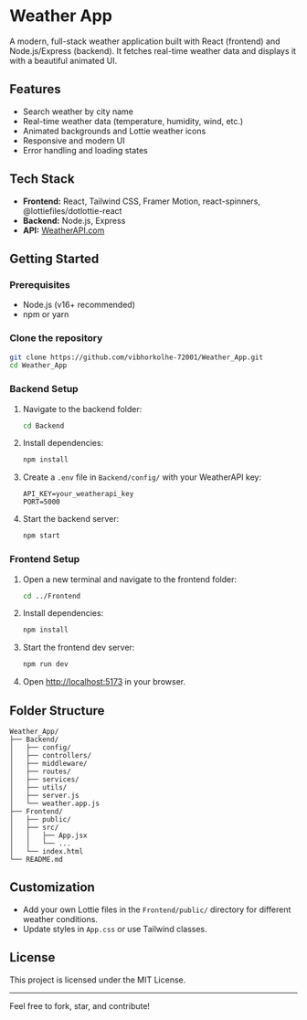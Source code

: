 # Weather App

A modern, full-stack weather application built with React (frontend) and Node.js/Express (backend). It fetches real-time weather data and displays it with a beautiful animated UI.

## Features
- Search weather by city name
- Real-time weather data (temperature, humidity, wind, etc.)
- Animated backgrounds and Lottie weather icons
- Responsive and modern UI
- Error handling and loading states

## Tech Stack
- **Frontend:** React, Tailwind CSS, Framer Motion, react-spinners, @lottiefiles/dotlottie-react
- **Backend:** Node.js, Express
- **API:** [WeatherAPI.com](https://www.weatherapi.com/)

## Getting Started

### Prerequisites
- Node.js (v16+ recommended)
- npm or yarn

### Clone the repository
```bash
git clone https://github.com/vibhorkolhe-72001/Weather_App.git
cd Weather_App
```

### Backend Setup
1. Navigate to the backend folder:
	```bash
	cd Backend
	```
2. Install dependencies:
	```bash
	npm install
	```
3. Create a `.env` file in `Backend/config/` with your WeatherAPI key:
	```env
	API_KEY=your_weatherapi_key
	PORT=5000
	```
4. Start the backend server:
	```bash
	npm start
	```

### Frontend Setup
1. Open a new terminal and navigate to the frontend folder:
	```bash
	cd ../Frontend
	```
2. Install dependencies:
	```bash
	npm install
	```
3. Start the frontend dev server:
	```bash
	npm run dev
	```
4. Open [http://localhost:5173](http://localhost:5173) in your browser.

## Folder Structure
```
Weather_App/
├── Backend/
│   ├── config/
│   ├── controllers/
│   ├── middleware/
│   ├── routes/
│   ├── services/
│   ├── utils/
│   ├── server.js
│   └── weather.app.js
├── Frontend/
│   ├── public/
│   ├── src/
│   │   ├── App.jsx
│   │   └── ...
│   └── index.html
└── README.md
```

## Customization
- Add your own Lottie files in the `Frontend/public/` directory for different weather conditions.
- Update styles in `App.css` or use Tailwind classes.

## License
This project is licensed under the MIT License.

---

Feel free to fork, star, and contribute!
